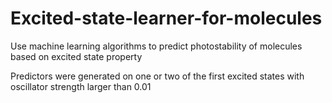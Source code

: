 # Excited-state-learner-for-molecules
Use machine learning algorithms to predict photostability of molecules based on excited state property

Predictors were generated on one or two of the first excited states with oscillator strength larger than 0.01
